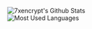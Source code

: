 ![7xencrypt's Github Stats](https://github-readme-stats.vercel.app/api?username=7xencrypt&show_icons=true&theme=dark)
<br>
![Most Used Languages](https://github-readme-stats.vercel.app/api/top-langs/?username=7xencrypt&show_icons=true&theme=dark)
